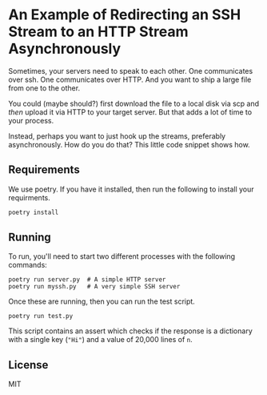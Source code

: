# An Example of Redirecting an SSH Stream to an HTTP Stream Asynchronously

Sometimes, your servers need to speak to each other. One communicates over ssh.
One communicates over HTTP. And you want to ship a large file from one to the
other.

You could (maybe should?) first download the file to a local disk via scp
and _then_ upload it via HTTP to your target server. But that adds a lot of
time to your process.

Instead, perhaps you want to just hook up the streams, preferably asynchronously.
How do you do that? This little code snippet shows how.

## Requirements

We use poetry. If you have it installed, then run the following to install your requirments.

```bash
poetry install
```

## Running

To run, you'll need to start two different processes with the following commands:

```
poetry run server.py  # A simple HTTP server
poetry run myssh.py   # A very simple SSH server
```

Once these are running, then you can run the test script.

```
poetry run test.py
```

This script contains an assert which checks if the response is a dictionary with a single key
(`"Hi"`) and a value of 20,000 lines of `n`.

## License

MIT
